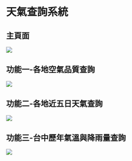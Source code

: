 # 天氣查詢系統
## 主頁面<br>
![](https://github.com/z60604z60604/Portfolio/blob/master/gui/img/%E5%9C%96%E7%89%871.png)
## 功能一-各地空氣品質查詢
![](https://github.com/z60604z60604/Portfolio/blob/master/gui/img/%E5%9C%96%E7%89%872.png)
## 功能二-各地近五日天氣查詢
![](https://github.com/z60604z60604/Portfolio/blob/master/gui/img/%E5%9C%96%E7%89%873.png)
## 功能三-台中歷年氣溫與降雨量查詢
![](https://github.com/z60604z60604/Portfolio/blob/master/gui/img/%E5%9C%96%E7%89%874.png)
